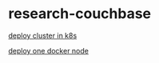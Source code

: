 # research-couchbase

[deploy cluster in k8s](https://github.com/forgoes/research-couchbase/blob/main/k8s.md)

[deploy one docker node](https://github.com/forgoes/research-couchbase/blob/main/compose.md)
